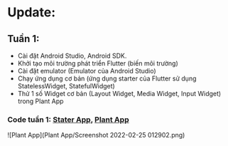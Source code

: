 # Update:

## Tuần 1:
- Cài đặt Android Studio, Android SDK.
- Khởi tạo môi trường phát triển Flutter (biến môi trường)
- Cài đặt emulator (Emulator của Android Studio)
- Chạy ứng dụng cơ bản (ứng dụng starter của Flutter sử dụng StatelessWidget, StatefulWidget)
- Thử 1 số Widget cơ bản (Layout Widget, Media Widget, Input Widget) trong Plant App
### Code tuần 1: [Stater App](https://github.com/miaht94/Flutter_Homework/tree/master/Bai_1/starter_app), [Plant App](https://github.com/miaht94/Flutter_Homework/tree/master/Plant%20App)

![Plant App](Plant App/Screenshot 2022-02-25 012902.png)

